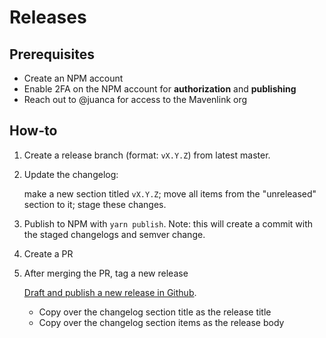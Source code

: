 # Releases

## Prerequisites

- Create an NPM account
- Enable 2FA on the NPM account for **authorization** and **publishing**
- Reach out to @juanca for access to the Mavenlink org

## How-to

1. Create a release branch (format: `vX.Y.Z`) from latest master.

1. Update the changelog:

   make a new section titled `vX.Y.Z`;
   move all items from the "unreleased" section to it;
   stage these changes.

3. Publish to NPM with `yarn publish`. Note: this will create a commit with the staged changelogs and semver change.

4. Create a PR

5. After merging the PR, tag a new release

   [Draft and publish a new release in Github](https://help.github.com/articles/creating-releases/).
     - Copy over the changelog section title as the release title
     - Copy over the changelog section items as the release body
